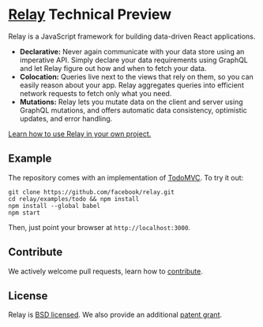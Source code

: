 # [Relay](https://facebook.github.io/relay/) Technical Preview

Relay is a JavaScript framework for building data-driven React applications.

* **Declarative:** Never again communicate with your data store using an imperative API. Simply declare your data requirements using GraphQL and let Relay figure out how and when to fetch your data.
* **Colocation:** Queries live next to the views that rely on them, so you can easily reason about your app. Relay aggregates queries into efficient network requests to fetch only what you need.
* **Mutations:** Relay lets you mutate data on the client and server using GraphQL mutations, and offers automatic data consistency, optimistic updates, and error handling.

[Learn how to use Relay in your own project.](https://facebook.github.io/relay/docs/getting-started.html)

## Example

The repository comes with an implementation of [TodoMVC](http://todomvc.com/). To try it out:

```
git clone https://github.com/facebook/relay.git
cd relay/examples/todo && npm install
npm install --global babel
npm start
```

Then, just point your browser at `http://localhost:3000`.

## Contribute

We actively welcome pull requests, learn how to [contribute](./CONTRIBUTING.md).

## License

Relay is [BSD licensed](./LICENSE). We also provide an additional [patent grant](./PATENTS).
